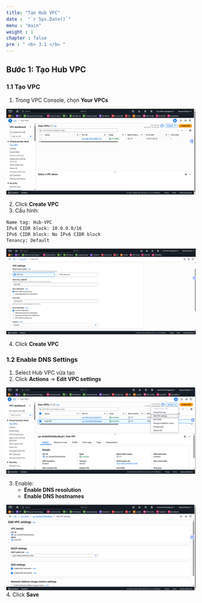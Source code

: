 ```yaml
---
title: "Tạo Hub VPC"
date :  "`r Sys.Date()`" 
menu : "main"
weight : 1
chapter : false
pre : " <b> 3.1 </b> "
---
```



## Bước 1: Tạo Hub VPC

### 1.1 Tạo VPC

1. Trong VPC Console, chọn **Your VPCs**

![](/images/3.hub-vpc/hinh-1.png)

2. Click **Create VPC**
3. Cấu hình:

```
Name tag: Hub-VPC
IPv4 CIDR block: 10.0.0.0/16
IPv6 CIDR block: No IPv6 CIDR block
Tenancy: Default
```

![](/images/3.hub-vpc/hinh-2.png)

4. Click **Create VPC**

### 1.2 Enable DNS Settings

1. Select Hub VPC vừa tạo
2. Click **Actions** → **Edit VPC settings**

![](/images/3.hub-vpc/hinh-3.png)

3. Enable:
   - **Enable DNS resolution**
   - **Enable DNS hostnames**

![](/images/3.hub-vpc/hinh-4.png)
4. Click **Save**
